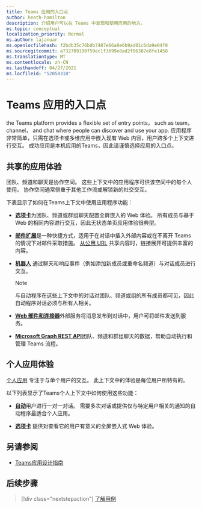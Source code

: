 ```yaml
---
title: Teams 应用的入口点
author: heath-hamilton
description: 介绍用户可以在 Teams 中发现和使用应用的地方。
ms.topic: conceptual
localization_priority: Normal
ms.author: lajanuar
ms.openlocfilehash: f2bdb35c76bdb7487e66a0e6b9ad01c6da9e04f8
ms.sourcegitcommit: a732789190f59ec1f3699e8ad2f06387e8fe1458
ms.translationtype: MT
ms.contentlocale: zh-CN
ms.lasthandoff: 04/27/2021
ms.locfileid: "52058318"
---
```

# <a name="entry-points-for-teams-apps"></a>Teams 应用的入口点

the Teams platform provides a flexible set of entry points， such as team， channel， and chat where people can discover and use your app. 应用程序非常简单，只需在选项卡或多维应用中嵌入现有 Web 内容，用户跨多个上下文进行交互。
成功应用是本机应用的Teams，因此请谨慎选择应用的入口点。

## <a name="shared-app-experiences"></a>共享的应用体验

团队、频道和聊天是协作空间。 这些上下文中的应用程序可供该空间中的每个人使用。 协作空间通常侧重于其他工作流或解锁新的社交交互。

下表显示了如何在Teams上下文中使用应用程序功能：

* [**选项卡**](~/tabs/what-are-tabs.md)为团队、频道或群组聊天配置全屏嵌入的 Web 体验。 所有成员与基于 Web 的相同内容进行交互，因此无状态单页应用体验很典型。

* [**邮件扩展**](~/messaging-extensions/what-are-messaging-extensions.md)是一种快捷方式，适用于在对话中插入外部内容或在不离开 Teams 的情况下对邮件采取措施。 [从公用 URL](~/messaging-extensions/how-to/link-unfurling.md) 共享内容时，链接展开可提供丰富的内容。

* [**机器人**](~/bots/what-are-bots.md) 通过聊天和响应事件（例如添加新成员或重命名频道）与对话成员进行交互。 
   > [!NOTE]
   > 与自动程序在这些上下文中的对话对团队、频道或组的所有成员都可见，因此自动程序对话必须与所有人相关。

* [**Web 部件和连接器**](~/webhooks-and-connectors/what-are-webhooks-and-connectors.md)外部服务将消息发布到对话中，用户可将邮件发送到服务。

* [**Microsoft Graph REST API**](https://docs.microsoft.com/graph/teams-concept-overview)团队、频道和群组聊天的数据，帮助自动执行和管理 Teams 流程。

## <a name="personal-app-experiences"></a>个人应用体验

[个人应用](../concepts/design/personal-apps.md) 专注于与单个用户的交互。 此上下文中的体验是每位用户所特有的。

以下列表显示了Teams个人上下文中如何使用这些功能：

* [**自动**](~/bots/what-are-bots.md)用户进行一对一对话。 需要多次对话或提供仅与特定用户相关的通知的自动程序最适合个人应用。

* [**选项卡**](~/tabs/what-are-tabs.md) 提供对查看它的用户有意义的全屏嵌入式 Web 体验。

## <a name="see-also"></a>另请参阅

- [Teams应用设计指南](../concepts/design/design-teams-app-overview.md)

## <a name="next-step"></a>后续步骤

> [!div class="nextstepaction"]
> [了解用例](../concepts/design/understand-use-cases.md)

